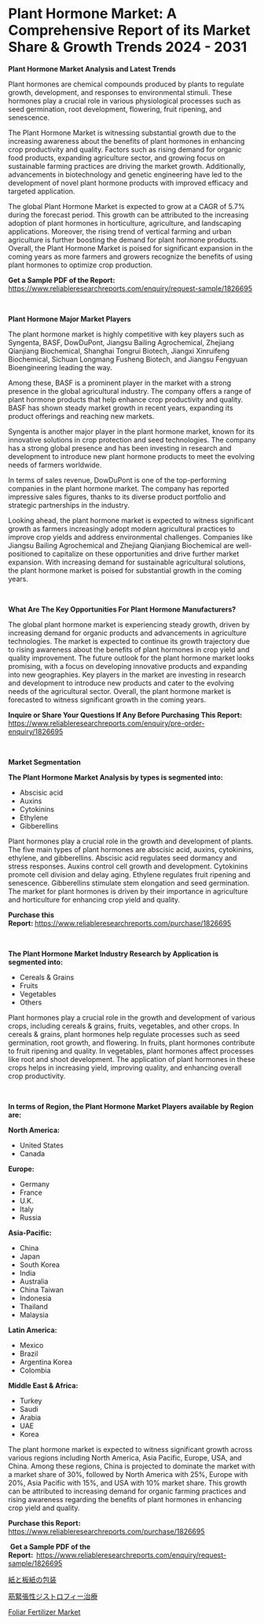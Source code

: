 <p><h1>Plant Hormone Market: A Comprehensive Report of its Market Share & Growth Trends 2024 - 2031</h1></p><p><strong>Plant Hormone Market Analysis and Latest Trends</strong></p>
<p><p>Plant hormones are chemical compounds produced by plants to regulate growth, development, and responses to environmental stimuli. These hormones play a crucial role in various physiological processes such as seed germination, root development, flowering, fruit ripening, and senescence.</p><p>The Plant Hormone Market is witnessing substantial growth due to the increasing awareness about the benefits of plant hormones in enhancing crop productivity and quality. Factors such as rising demand for organic food products, expanding agriculture sector, and growing focus on sustainable farming practices are driving the market growth. Additionally, advancements in biotechnology and genetic engineering have led to the development of novel plant hormone products with improved efficacy and targeted application.</p><p>The global Plant Hormone Market is expected to grow at a CAGR of 5.7% during the forecast period. This growth can be attributed to the increasing adoption of plant hormones in horticulture, agriculture, and landscaping applications. Moreover, the rising trend of vertical farming and urban agriculture is further boosting the demand for plant hormone products. Overall, the Plant Hormone Market is poised for significant expansion in the coming years as more farmers and growers recognize the benefits of using plant hormones to optimize crop production.</p></p>
<p><strong>Get a Sample PDF of the Report:&nbsp;</strong> <a href="https://www.reliableresearchreports.com/enquiry/request-sample/1826695">https://www.reliableresearchreports.com/enquiry/request-sample/1826695</a></p>
<p>&nbsp;</p>
<p><strong>Plant Hormone Major Market Players</strong></p>
<p><p>The plant hormone market is highly competitive with key players such as Syngenta, BASF, DowDuPont, Jiangsu Bailing Agrochemical, Zhejiang Qianjiang Biochemical, Shanghai Tongrui Biotech, Jiangxi Xinruifeng Biochemical, Sichuan Longmang Fusheng Biotech, and Jiangsu Fengyuan Bioengineering leading the way. </p><p>Among these, BASF is a prominent player in the market with a strong presence in the global agricultural industry. The company offers a range of plant hormone products that help enhance crop productivity and quality. BASF has shown steady market growth in recent years, expanding its product offerings and reaching new markets. </p><p>Syngenta is another major player in the plant hormone market, known for its innovative solutions in crop protection and seed technologies. The company has a strong global presence and has been investing in research and development to introduce new plant hormone products to meet the evolving needs of farmers worldwide.</p><p>In terms of sales revenue, DowDuPont is one of the top-performing companies in the plant hormone market. The company has reported impressive sales figures, thanks to its diverse product portfolio and strategic partnerships in the industry. </p><p>Looking ahead, the plant hormone market is expected to witness significant growth as farmers increasingly adopt modern agricultural practices to improve crop yields and address environmental challenges. Companies like Jiangsu Bailing Agrochemical and Zhejiang Qianjiang Biochemical are well-positioned to capitalize on these opportunities and drive further market expansion. With increasing demand for sustainable agricultural solutions, the plant hormone market is poised for substantial growth in the coming years.</p></p>
<p>&nbsp;</p>
<p><strong>What Are The Key Opportunities For Plant Hormone Manufacturers?</strong></p>
<p><p>The global plant hormone market is experiencing steady growth, driven by increasing demand for organic products and advancements in agriculture technologies. The market is expected to continue its growth trajectory due to rising awareness about the benefits of plant hormones in crop yield and quality improvement. The future outlook for the plant hormone market looks promising, with a focus on developing innovative products and expanding into new geographies. Key players in the market are investing in research and development to introduce new products and cater to the evolving needs of the agricultural sector. Overall, the plant hormone market is forecasted to witness significant growth in the coming years.</p></p>
<p><strong>Inquire or Share Your Questions If Any Before Purchasing This Report:</strong> <a href="https://www.reliableresearchreports.com/enquiry/pre-order-enquiry/1826695">https://www.reliableresearchreports.com/enquiry/pre-order-enquiry/1826695</a></p>
<p>&nbsp;</p>
<p><strong>Market Segmentation</strong></p>
<p><strong>The Plant Hormone Market Analysis by types is segmented into:</strong></p>
<p><ul><li>Abscisic acid</li><li>Auxins</li><li>Cytokinins</li><li>Ethylene</li><li>Gibberellins</li></ul></p>
<p><p>Plant hormones play a crucial role in the growth and development of plants. The five main types of plant hormones are abscisic acid, auxins, cytokinins, ethylene, and gibberellins. Abscisic acid regulates seed dormancy and stress responses. Auxins control cell growth and development. Cytokinins promote cell division and delay aging. Ethylene regulates fruit ripening and senescence. Gibberellins stimulate stem elongation and seed germination. The market for plant hormones is driven by their importance in agriculture and horticulture for enhancing crop yield and quality.</p></p>
<p><strong>Purchase this Report:&nbsp;</strong><a href="https://www.reliableresearchreports.com/purchase/1826695">https://www.reliableresearchreports.com/purchase/1826695</a></p>
<p>&nbsp;</p>
<p><strong>The Plant Hormone Market Industry Research by Application is segmented into:</strong></p>
<p><ul><li>Cereals & Grains</li><li>Fruits</li><li>Vegetables</li><li>Others</li></ul></p>
<p><p>Plant hormones play a crucial role in the growth and development of various crops, including cereals & grains, fruits, vegetables, and other crops. In cereals & grains, plant hormones help regulate processes such as seed germination, root growth, and flowering. In fruits, plant hormones contribute to fruit ripening and quality. In vegetables, plant hormones affect processes like root and shoot development. The application of plant hormones in these crops helps in increasing yield, improving quality, and enhancing overall crop productivity.</p></p>
<p>&nbsp;</p>
<p><strong>In terms of Region, the Plant Hormone Market Players available by Region are:</strong></p>
<p>
    <p> <strong> North America: </strong>
        <ul>
            <li>United States</li>
            <li>Canada</li>
        </ul>
        </p> 
    <p> <strong> Europe: </strong>
        <ul>
            <li>Germany</li>
            <li>France</li>
            <li>U.K.</li>
            <li>Italy</li>
            <li>Russia</li>
        </ul>
        </p> 
    <p> <strong> Asia-Pacific: </strong>
        <ul>
            <li>China</li>
            <li>Japan</li>
            <li>South Korea</li>
            <li>India</li>
            <li>Australia</li>
            <li>China Taiwan</li>
            <li>Indonesia</li>
            <li>Thailand</li>
            <li>Malaysia</li>
        </ul>
        </p> 
    <p> <strong> Latin America: </strong>
        <ul>
            <li>Mexico</li>
            <li>Brazil</li>
            <li>Argentina Korea</li>
            <li>Colombia</li>
        </ul>
        </p> 
    <p> <strong> Middle East & Africa: </strong>
        <ul>
            <li>Turkey</li>
            <li>Saudi</li>
            <li>Arabia</li>
            <li>UAE</li>
            <li>Korea</li>
        </ul>
    </p>
    </p>
<p><p>The plant hormone market is expected to witness significant growth across various regions including North America, Asia Pacific, Europe, USA, and China. Among these regions, China is projected to dominate the market with a market share of 30%, followed by North America with 25%, Europe with 20%, Asia Pacific with 15%, and USA with 10% market share. This growth can be attributed to increasing demand for organic farming practices and rising awareness regarding the benefits of plant hormones in enhancing crop yield and quality.</p></p>
<p><strong>Purchase this Report: </strong><a href="https://www.reliableresearchreports.com/purchase/1826695">https://www.reliableresearchreports.com/purchase/1826695</a></p>
<p>&nbsp;<strong>Get a Sample PDF of the Report:&nbsp;&nbsp;</strong><a href="https://www.reliableresearchreports.com/enquiry/request-sample/1826695">https://www.reliableresearchreports.com/enquiry/request-sample/1826695</a></p>
<p><strong></strong></p>
<p><p><a href="https://medium.com/@adrianapaucek2023/2024%E5%B9%B4%E3%81%8B%E3%82%892031%E5%B9%B4%E3%81%BE%E3%81%A7%E3%81%AE%E6%9C%9F%E9%96%93%E3%81%AB%E4%BA%88%E6%B8%AC%E3%81%95%E3%82%8C%E3%82%8B%E7%B4%99%E3%81%8A%E3%82%88%E3%81%B3%E6%9D%BF%E7%B4%99%E5%8C%85%E8%A3%85%E5%B8%82%E5%A0%B4%E3%81%AE%E3%83%88%E3%83%AC%E3%83%B3%E3%83%89%E3%81%A8%E5%B8%82%E5%A0%B4%E5%88%86%E6%9E%90-255743fbb718">紙と板紙の包装</a></p><p><a href="https://medium.com/@kelosurfing/%E3%83%9F%E3%82%AA%E3%83%88%E3%83%8B%E3%83%83%E3%82%AF%E3%82%B8%E3%82%B9%E3%83%88%E3%83%AD%E3%83%95%E3%82%A3%E3%83%BC%E6%B2%BB%E7%99%82%E5%B8%82%E5%A0%B4-%E7%AB%B6%E4%BA%89%E5%88%86%E6%9E%90-%E5%B8%82%E5%A0%B4%E5%8B%95%E5%90%91-2031%E5%B9%B4%E3%81%BE%E3%81%A7%E3%81%AE%E4%BA%88%E6%B8%AC-d80c57c17eb3">筋緊張性ジストロフィー治療</a></p><p><a href="https://github.com/danielneavesallisons03mba/Market-Research-Report-List-1/blob/main/foliar-fertilizer-market.md">Foliar Fertilizer Market</a></p></p>